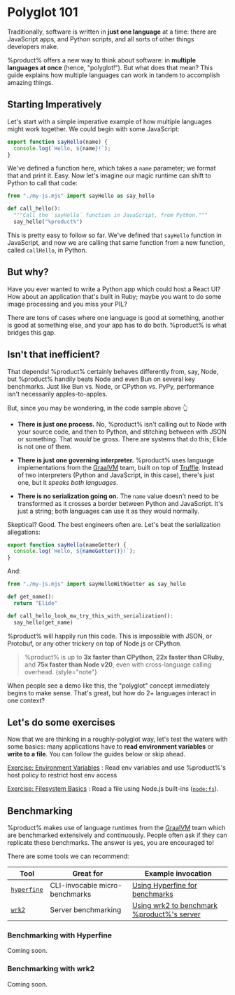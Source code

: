 # Polyglot 101

Traditionally, software is written in **just one language** at a time: there are JavaScript apps, and
Python scripts, and all sorts of other things developers make.

%product% offers a new way to think about software: in **multiple languages at once** (hence, "polyglot!"). But what
does that mean? This guide explains how multiple languages can work in tandem to accomplish amazing things.

## Starting Imperatively

Let's start with a simple imperative example of how multiple languages might work together. We could begin with some
JavaScript:

```Javascript
export function sayHello(name) {
  console.log(`Hello, ${name}!`);
}
```

We've defined a function here, which takes a `name` parameter; we format that and print it. Easy. Now let's imagine our
magic runtime can shift to Python to call that code:

```Python
from "./my-js.mjs" import sayHello as say_hello

def call_hello():
  """Call the `sayHello` function in JavaScript, from Python."""
  say_hello("%product%")
```

This is pretty easy to follow so far. We've defined that `sayHello` function in JavaScript, and now we are calling that
same function from a new function, called `callHello`, in Python.

## But why?

Have you ever wanted to write a Python app which could host a React UI? How about an application that's built in Ruby;
maybe you want to do some image processing and you miss your PIL?

There are tons of cases where one language is good at something, another is good at something else, and your app has to
do both. %product% is what bridges this gap.

## Isn't that inefficient?

That depends! %product% certainly behaves differently from, say, Node, but %product% handily beats Node and even Bun on
several key benchmarks. Just like Bun vs. Node, or CPython vs. PyPy, performance isn't necessarily apples-to-apples.

But, since you may be wondering, in the code sample above 👆

- **There is just one process.** No, %product% isn't calling out to Node with your source code, and then to Python, and
  stitching between with JSON or something. That _would_ be gross. There are systems that do this; Elide is not one
  of them.

- **There is just one governing interpreter.** %product% uses language implementations from the
  [GraalVM](https://graalvm.org) team, built on top of
  [Truffle](https://www.graalvm.org/latest/graalvm-as-a-platform/language-implementation-framework/). Instead of two
  interpreters (Python and JavaScript, in this case), there's just one, but it _speaks both languages_.

- **There is no serialization going on.** The `name` value doesn't need to be transformed as it crosses a border between
  Python and JavaScript. It's just a string; both languages can use it as they would normally.

Skeptical? Good. The best engineers often are. Let's beat the serialization allegations:

```Javascript
export function sayHello(nameGetter) {
  console.log(`Hello, ${nameGetter()}!`);
}
```

And:

```Python
from "./my-js.mjs" import sayHelloWithGetter as say_hello

def get_name():
  return "Elide"

def call_hello_look_ma_try_this_with_serialization():
  say_hello(get_name)
```

%product% will happily run this code. This is impossible with JSON, or Protobuf, or any other trickery on top of Node.js
or CPython.

> %product% is up to **3x faster than CPython**, **22x faster than CRuby**, and **75x faster than Node v20**, even with
> cross-language calling overhead.
> {style="note"}

When people see a demo like this, the "polyglot" concept immediately begins to make sense. That's great, but how do 2+
languages interact in one context?

## Let's do some exercises

Now that we are thinking in a roughly-polyglot way, let's test the waters with some basics: many applications have to
**read environment variables** or **write to a file**. You can follow the guides below or skip ahead.

[Exercise: Environment Variables](101-Environment.md)
: Read env variables and use %product%'s host policy to restrict host env access

[Exercise: Filesystem Basics](101-Filesystem.md)
: Read a file using Node.js built-ins ([`node:fs`](https://nodejs.org/api/fs.html)).

## Benchmarking

%product% makes use of language runtimes from the [GraalVM](https://graalvm.org) team which are benchmarked extensively
and continuously. People often ask if they can replicate these benchmarks. The answer is yes, you are encouraged to!

There are some tools we can recommend:

| Tool                                                | Great for                      | Example invocation                                                    |
|-----------------------------------------------------|--------------------------------|-----------------------------------------------------------------------|
| [`hyperfine`](https://github.com/sharkdp/hyperfine) | CLI-invocable micro-benchmarks | [Using Hyperfine for benchmarks](#benchmarking-with-hyperfine)        |
| [`wrk2`]( https://github.com/giltene/wrk2)          | Server benchmarking            | [Using wrk2 to benchmark %product%'s server](#benchmarking-with-wrk2) |

### Benchmarking with Hyperfine

Coming soon.

### Benchmarking with wrk2

Coming soon.
